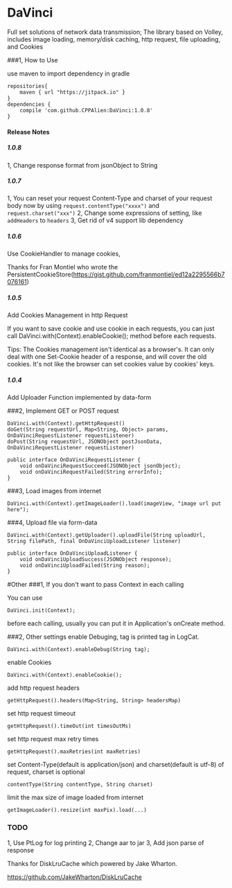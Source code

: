 # DaVinci
Full set solutions of network data transmission; 
The library based on Volley, includes image loading, memory/disk caching, http request, file uploading, and Cookies

###1, How to Use

use maven to import dependency in gradle

```
repositories{
    maven { url "https://jitpack.io" }
}
dependencies {
    compile 'com.github.CPPAlien:DaVinci:1.0.8'
}
```

#### Release Notes
##### 1.0.8
1, Change response format from jsonObject to String

##### 1.0.7
1, You can reset your request Content-Type and charset of your request body now by using `request.contentType("xxxx")` and `request.charset("xxx")`
2, Change some expressions of setting, like `addHeaders` to `headers`
3, Get rid of v4 support lib dependency

##### 1.0.6
Use CookieHandler to manage cookies, 

Thanks for Fran Montiel who wrote the PersistentCookieStore(https://gist.github.com/franmontiel/ed12a2295566b7076161)

##### 1.0.5

Add Cookies Management in http Request

If you want to save cookie and use cookie in each requests, 
you can just call DaVinci.with(Context).enableCookie(); method before each requests.

Tips: The Cookies management isn't identical as a browser's. It can only deal with one Set-Cookie header of
a response, and will cover the old cookies. It's not like the browser can set cookies value by cookies' keys.

##### 1.0.4
Add Uploader Function implemented by data-form

###2, Implement GET or POST request
```
DaVinci.with(Context).getHttpRequest()
doGet(String requestUrl, Map<String, Object> params, OnDaVinciRequestListener requestListener)
doPost(String requestUrl, JSONObject postJsonData, OnDaVinciRequestListener requestListener)

public interface OnDaVinciRequestListener {
    void onDaVinciRequestSucceed(JSONObject jsonObject);
    void onDaVinciRequestFailed(String errorInfo);
}
```

###3, Load images from internet
```
DaVinci.with(Context).getImageLoader().load(imageView, "image url put here");
```

###4, Upload file via form-data
```
DaVinci.with(Context).getUploader().uploadFile(String uploadUrl, String filePath, final OnDaVinciUploadListener listener)

public interface OnDaVinciUploadListener {
    void onDaVinciUploadSuccess(JSONObject response);
    void onDaVinciUploadFailed(String reason);
}
```


#Other
###1, If you don't want to pass Context in each calling

You can use
```
DaVinci.init(Context);
```
before each calling, usually you can put it in Application's onCreate method.

###2, Other settings
enable Debuging, tag is printed tag in LogCat.
```
DaVinci.with(Context).enableDebug(String tag);
```
enable Cookies
```
DaVinci.with(Context).enableCookie();
```
add http request headers
```
getHttpRequest().headers(Map<String, String> headersMap)
```
set http request timeout
```
getHttpRequest().timeOut(int timesOutMs)
```
set http request max retry times
```
getHttpRequest().maxRetries(int maxRetries)
```
set Content-Type(default is application/json) and charset(default is utf-8) of request, charset is optional
```
contentType(String contentType, String charset)
```

limit the max size of image loaded from internet
```
getImageLoader().resize(int maxPix).load(...)
```

### TODO
1, Use PtLog for log printing
2, Change aar to jar
3, Add json parse of response

Thanks for DiskLruCache which powered by Jake Wharton.

https://github.com/JakeWharton/DiskLruCache
